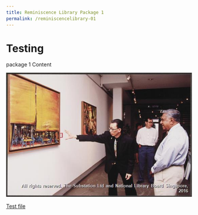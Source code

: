```yaml
---
title: Reminiscence Library Package 1
permalink: /reminiscencelibrary-01
---
```

# Testing

package 1
Content

![Alt text for image on Isomer site](/images/arts/performingarts/17348cfb-e904-43fb-95da-c32abf2cfdee.jpg)

<embed>

[Test file](/files/reminiscence-library/test%20guide.xls)